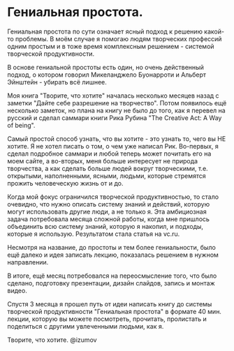 # Гениальная простота.

Гениальная простота по сути означает ясный подход к решению какой-то проблемы. В моём случае я помогаю людям творческих профессий одним простым и в тоже время комплексным решением - системой творческой продуктивности.

В основе гениальной простоты есть один, но очень действенный подход, о котором говорил Микеланджело Буонарроти и Альберт Эйнштейн - убирать всё лишнее.  

Моя книга "Творите, что хотите" началась несколько месяцев назад с заметки "Дайте себе разрешение на творчество". Потом появилось ещё несколько заметок, но плана на книгу не было до того, как я перевел на русский и сделал саммари книги Рика Рубина "The Creative Act: A Way of being". 

Самый простой способ узнать, что вы хотите - это узнать то, чего вы НЕ хотите. Я не хотел писать о том, о чем уже написал Рик. Во-первых, я сделал подробное саммари и любой теперь может почитать его на моем сайте, а во-вторых, меня больше интересует не природа творчества, а как сделать больше людей вокруг творческими, т.е. открытыми, наполненными, ясными, людьми, которые стремятся прожить человеческую жизнь от и до.

Когда мой фокус ограничился творческой продуктивностью, то стало очевидно, что нужно описать систему знаний и действий, которую могут использовать другие люди, а не только я. Эта амбициозная задача потребовала месяца сложной работы, когда мне пришлось объединить всю систему знаний, которую я накопил, и подходы, которые я использую. Результатом стала статья на vc.ru.

Несмотря на название, до простоты и тем более гениальности, было ещё далеко и идея записать лекцию, показалась решением в нужном направлении.

В итоге, ещё месяц потребовался на переосмысление того, что было сделано, подготовку презентации, дизайн слайдов, запись и монтаж видео. 

Спустя 3 месяца я прошел путь от идеи написать книгу до системы творческой продуктивности "Гениальная простота" в формате 40 мин. лекции, которую вы можете посмотреть, прочитать, пролистать и поделиться с другими увлеченными людьми, как я.

Творите, что хотите.
@izumov
